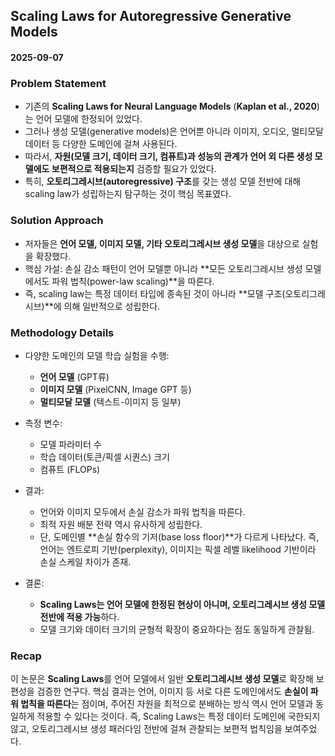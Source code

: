 ## Scaling Laws for Autoregressive Generative Models

#### 2025-09-07

### Problem Statement

* 기존의 **Scaling Laws for Neural Language Models** (**Kaplan et al., 2020**)는 언어 모델에 한정되어 있었다.
* 그러나 생성 모델(generative models)은 언어뿐 아니라 이미지, 오디오, 멀티모달 데이터 등 다양한 도메인에 걸쳐 사용된다.
* 따라서, **자원(모델 크기, 데이터 크기, 컴퓨트)과 성능의 관계가 언어 외 다른 생성 모델에도 보편적으로 적용되는지** 검증할 필요가 있었다.
* 특히, **오토리그레시브(autoregressive) 구조**를 갖는 생성 모델 전반에 대해 scaling law가 성립하는지 탐구하는 것이 핵심 목표였다.

### Solution Approach

* 저자들은 **언어 모델, 이미지 모델, 기타 오토리그레시브 생성 모델**을 대상으로 실험을 확장했다.
* 핵심 가설: 손실 감소 패턴이 언어 모델뿐 아니라 \*\*모든 오토리그레시브 생성 모델에서도 파워 법칙(power-law scaling)\*\*을 따른다.
* 즉, scaling law는 특정 데이터 타입에 종속된 것이 아니라 \*\*모델 구조(오토리그레시브)\*\*에 의해 일반적으로 성립한다.

### Methodology Details

* 다양한 도메인의 모델 학습 실험을 수행:

  * **언어 모델** (GPT류)
  * **이미지 모델** (PixelCNN, Image GPT 등)
  * **멀티모달 모델** (텍스트-이미지 등 일부)
* 측정 변수:

  * 모델 파라미터 수
  * 학습 데이터(토큰/픽셀 시퀀스) 크기
  * 컴퓨트 (FLOPs)
* 결과:

  * 언어와 이미지 모두에서 손실 감소가 파워 법칙을 따른다.
  * 최적 자원 배분 전략 역시 유사하게 성립한다.
  * 단, 도메인별 \*\*손실 함수의 기저(base loss floor)\*\*가 다르게 나타났다. 즉, 언어는 엔트로피 기반(perplexity), 이미지는 픽셀 레벨 likelihood 기반이라 손실 스케일 차이가 존재.
* 결론:

  * **Scaling Laws는 언어 모델에 한정된 현상이 아니며, 오토리그레시브 생성 모델 전반에 적용 가능**하다.
  * 모델 크기와 데이터 크기의 균형적 확장이 중요하다는 점도 동일하게 관찰됨.

### Recap

이 논문은 **Scaling Laws**를 언어 모델에서 일반 **오토리그레시브 생성 모델**로 확장해 보편성을 검증한 연구다.
핵심 결과는 언어, 이미지 등 서로 다른 도메인에서도 **손실이 파워 법칙을 따른다**는 점이며, 주어진 자원을 최적으로 분배하는 방식 역시 언어 모델과 동일하게 적용할 수 있다는 것이다.
즉, Scaling Laws는 특정 데이터 도메인에 국한되지 않고, 오토리그레시브 생성 패러다임 전반에 걸쳐 관찰되는 보편적 법칙임을 보여주었다.
